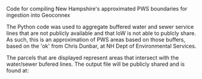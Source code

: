 Code for compiling New Hampshire's approximated PWS boundaries for ingestion into Geoconnex

The Python code was used to aggregate buffered water and sewer service lines that are not publicly available and that IoW is not able to publcly share.
As such, this is an approximation of PWS areas based on those buffers, based on the 'ok' from Chris Dunbar, at NH Dept of Environmental Services.

The parcels that are displayed represent areas that intersect with the water/sewer bufered lines.
The output file will be publicly shared and is found at: <insert link to geojson>
